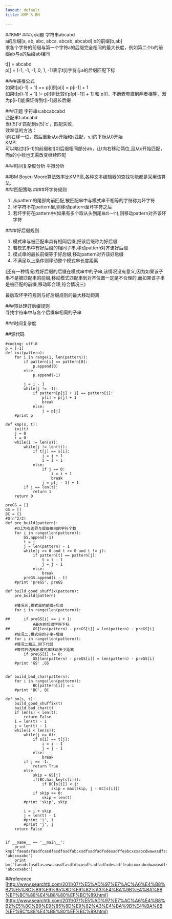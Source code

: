 ```yaml
---
layout: default
title: KMP & BM

---
```


##KMP
###小问题
字符串abcabd  
a的后缀\[a, ab, abc, abca, abcab, abcabd\]
b的前缀\[b,ab\]  
求各个字符的前缀与第一个字符a的后缀完全相同的最大长度，例如第二个b的前缀ab与a的后缀ab相同

t\[\] = abcabd  
p\[\] = \[-1, -1, -1, 0, 1, -1\]表示t[i]字符与a的后缀匹配下标  

####递推公式  
如果t\[p\[i-1\] + 1\] == p\[i\]则p\[i\] = p\[i-1\] + 1  
如果t\[p\[i-1\] + 1\] != p[i]则比较t\[p\[p[i-1\]\] + 1\] 和 p\[i\]，不断嵌套直到两者相等，因为p\[i-1\]能保证得到t\[i-1\]最长后缀

###正题
字符串s:abcabcabd  
匹配串t:abcabd  
当t\[5\]'d'匹配到s\[5\]'c'，匹配失败，  
效率低的方法：  
t向右移一位，然后重新从a开始和s匹配，s,t的下标从0开始  
KMP:  
可以略过t\[5-1\]的前缀和t\[0\]后缀相同部分ab，让t向右移动两位,且从c开始匹配，而s的小标也无需改变继续匹配

###时间复杂度分析
平摊分析


##BM
Boyer-Moore算法效率比KMP高,各种文本编辑器的查找功能都是采用该算法.  
###匹配策略
####坏字符规则  
1. 从pattern的尾部向前匹配,被匹配串中与模式串不相等的字符称为坏字符  
2. 坏字符不在pattern里,则移动pattern至坏字符之后
3. 若坏字符在pattern中(如果有多个取从头到尾`最后一个`),则移动pattern对齐该坏字符

####好后缀规则  
1. 模式串与被匹配串具有相同后缀,把该后缀称为好后缀 
2. 若模式串中有好后缀的相同子串,移动pattern对齐该好后缀  
3. 模式串的最长前缀等于好后缀,移动pattern对齐该好后缀  
4. 不满足以上条件则移动整个模式串长度距离  

(还有一种情况:找好后缀的后缀在模式串中的子串,该情况没有意义,因为如果该子串不是被匹配串的前缀,移动模式匹配串到对齐位置一定是不合理的.而如果该子串是被匹配的前缀,移动即合理,符合情况三)  

最后取坏字符规则与好后缀规则的最大移动距离

###预处理好后缀规则  
寻找字符串中与各个后缀串相同的子串

###时间复杂度

##源代码

	#coding: utf-8
	p = [-1]
	def ini(pattern):
		for i in range(1, len(pattern)):
			if pattern[i] == pattern[0]:
				p.append(0)
			else:
				p.append(-1)
	
			j = i - 1
			while(j != -1):
				if pattern[p[j] + 1] == pattern[i]:
					p[i] = p[j] + 1
					break
				else:
					j = p[j]
		#print p
	
	def kmp(s, t):
		ini(t)
		j = 0
		i = 0
		while(i != len(s)):
			while(j != len(t)):
				if t[j] == s[i]:
					j = j + 1
					i = i + 1 
				else:
					if j == 0:
						i = i + 1
						break
					j = p[j - 1] + 1 
			if j == len(t):
				return 1
		return 0
	
	preGS = []
	GS = []
	BC = {}
	#O(n^2/2)
	def pre_build(pattern):
		#以i为右边界与后缀相同的字符个数
		for i in range(len(pattern)):
			GS.append(-1)
			t = i
			j = len(pattern) - 1
			while(j >= 0 and t >= 0 and t != j):
				if pattern[t] == pattern[j]:
					t = t - 1
					j = j - 1
				else:
					break
			preGS.append(i - t)
		#print 'preGS', preGS
	
	def build_good_shuffix(pattern):
		pre_build(pattern)
	
		#情况三,模式串的前缀=后缀
		for i in range(len(pattern)):  
	
	##		if preGS[i] == i + 1:
				#最左的后缀字符下标
	##			GS[len(pattern) - preGS[i]] = len(pattern) - preGS[i]
		#情况二,模式串的子串=后缀
	##	for i in range(len(pattern)):
	    #情况二和三,同下代码
	    #等式右边表示模式串移动多少距离
		    if preGS[i] != 0:
				GS[len(pattern) - preGS[i]] = len(pattern) - preGS[i]
		#print 'GS' ,GS
	
	
	def build_bad_char(pattern):
		for i in range(len(pattern)):
				BC[pattern[i]] = i
		#print 'BC', BC
	
	def bm(s, t):
		build_good_shuffix(t)
		build_bad_char(t)
		if len(s) < len(t):
			return False
		i = len(t) - 1
		j = len(t) - 1
		while(i < len(s)):
			while(j >= 0):
				if s[i] == t[j]:
					i = i - 1
					j = j - 1
				else:
					break
			if j == -1:
				return True
			else:
				skip = GS[j]
				if(BC.has_key(s[i])):
					if BC[s[i]] < j:
						skip = max(skip, j - BC[s[i]])
				if skip <= 0:
					skip = len(t)
			#print 'skip', skip
	
			i = i + skip
			j = len(t) - 1	
			#print 'i', i
			#print 'j', j
		return False
			
	
	if __name__ == '__main__':
		print kmp('faeadsfasdfcasdfasdfasdfabcxsdfsadfadfxdesadffeabcxxxabcdwawasdfsdfsaasdf', 'abcxxxabc')
		print bm('faeadsfasdfasaewcaasdfasdfdbcxsdfsadfadfxdesadffeabcxxxabcdwawasdfsdfsaasdf', 'abcxxxabc')


##reference
[http://www.searchtb.com/2011/07/%E5%AD%97%E7%AC%A6%E4%B8%B2%E5%8C%B9%E9%85%8D%E9%82%A3%E4%BA%9B%E4%BA%8B%EF%BC%88%E4%B8%80%EF%BC%89.html](http://www.searchtb.com/2011/07/%E5%AD%97%E7%AC%A6%E4%B8%B2%E5%8C%B9%E9%85%8D%E9%82%A3%E4%BA%9B%E4%BA%8B%EF%BC%88%E4%B8%80%EF%BC%89.html)